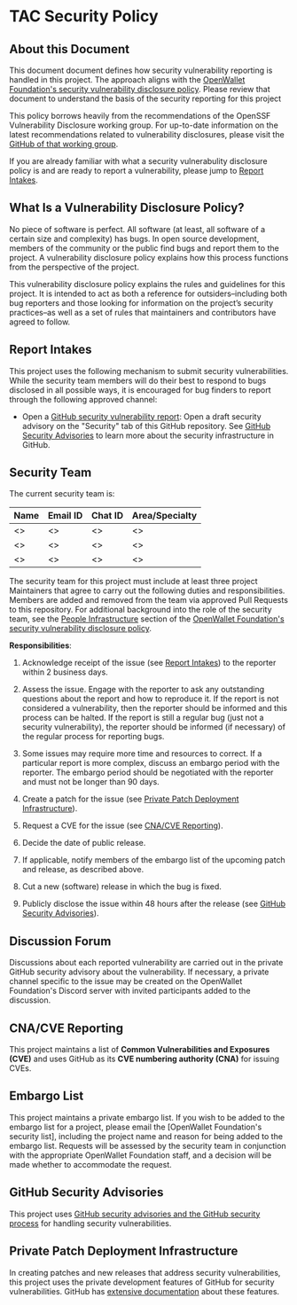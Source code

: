 # TAC Security Policy

## About this Document
This document document defines how security vulnerability reporting is handled
in this project. The approach aligns with the [OpenWallet Foundation's security
vulnerability disclosure policy]. Please review that document to understand
the basis of the security reporting for this project

This policy borrows heavily from the recommendations of the OpenSSF
Vulnerability Disclosure working group. For up-to-date information on the latest
recommendations related to vulnerability disclosures, please visit the [GitHub
of that working group](https://github.com/ossf/wg-vulnerability-disclosures).

If you are already familiar with what a security vulnerabulity disclosure policy
is and are ready to report a vulnerability, please jump to [Report
Intakes](#report-intakes).

[OpenWallet Foundation's security vulnerability disclosure policy]: https://tac.openwallet.foundation/governance/security/

## What Is a Vulnerability Disclosure Policy?

No piece of software is perfect. All software (at least, all software of a
certain size and complexity) has bugs. In open source development, members of
the community or the public find bugs and report them to the project. A
vulnerability disclosure policy explains how this process functions from the
perspective of the project.

This vulnerability disclosure policy explains the rules and guidelines for
this project. It is intended to act as both a reference for
outsiders–including both bug reporters and those looking for information on the
project’s security practices–as well as a set of rules that maintainers and
contributors have agreed to follow.

## Report Intakes

This project uses the following mechanism to submit security
vulnerabilities. While the security team members will do their best to
respond to bugs disclosed in all possible ways, it is encouraged for bug
finders to report through the following approved channel:

- Open a [GitHub security vulnerability report]: Open a draft security advisory
on the "Security" tab of this GitHub repository. See [GitHub Security Advisories](#github-security-advisories) to learn more about the security infrastructure in GitHub.

[GitHub security vulnerability report]: https://docs.github.com/en/code-security/security-advisories/guidance-on-reporting-and-writing/privately-reporting-a-security-vulnerability

## Security Team

The current security team is:

| Name             | Email ID           | Chat ID        | Area/Specialty  |
| ---------------- | ------------------ | -------------- | --------------- |
| <>               | <>                 | <>             | <>              |
| <>               | <>                 | <>             | <>              |
| <>               | <>                 | <>             | <>              |

The security team for this project must include at least three project
Maintainers that agree to carry out the following duties and responsibilities.
Members are added and removed from the team via approved Pull Requests to this
repository. For additional background into the role of the security team, see
the [People Infrastructure] section of the [OpenWallet Foundation's security vulnerability disclosure policy].

[People Infrastructure]: https://tac.openwallet.foundation/governance/security#people-infrastructure

**Responsibilities**:

1. Acknowledge receipt of the issue (see [Report Intakes](#report-intakes)) to the reporter within 2 business days.

2. Assess the issue. Engage with the reporter to ask any outstanding questions about the report and how to reproduce it. If the report is not considered a vulnerability, then the reporter should be informed and this process can be halted. If the report is still a regular bug (just not a security vulnerability), the reporter should be informed (if necessary) of the regular process for reporting bugs.

3. Some issues may require more time and resources to correct. If a
particular report is more complex, discuss an embargo period with the reporter.
The embargo period should be negotiated with the reporter and must not be
longer than 90 days.

4. Create a patch for the issue (see [Private Patch Deployment
Infrastructure](#private-patch-deployment-infrastructure)).

5. Request a CVE for the issue (see [CNA/CVE Reporting](#cnacve-reporting)).

6. Decide the date of public release.

7. If applicable, notify members of the embargo list of the upcoming patch
and release, as described above.

8. Cut a new (software) release in which the bug is fixed.

9. Publicly disclose the issue within 48 hours after the release (see [GitHub Security Advisories](#github-security-advisories)).

## Discussion Forum

Discussions about each reported vulnerability are carried out in the
private GitHub security advisory about the vulnerability.
If necessary, a private channel specific to the issue may be created on the
OpenWallet Foundation's Discord server with invited participants added to the
discussion.

## CNA/CVE Reporting

This project maintains a list of **Common Vulnerabilities and Exposures
(CVE)** and uses GitHub as its **CVE numbering authority (CNA)** for issuing
CVEs.

## Embargo List

This project maintains a private embargo list.  If you wish to be added to
the embargo list for a project, please email the [OpenWallet Foundation's
security list], including the project name and reason for being added to the
embargo list. Requests will be assessed by the security team in conjunction
with the appropriate OpenWallet Foundation staff, and a decision will be made
whether to accommodate the request.

## GitHub Security Advisories

This project uses [GitHub security advisories and the GitHub security process](https://docs.github.com/en/code-security/security-advisories) for handling security vulnerabilities. 

## Private Patch Deployment Infrastructure

In creating patches and new releases that address security vulnerabilities,
this project uses the private development features of GitHub for security
vulnerabilities. GitHub has [extensive
documentation](https://docs.github.com/en/code-security/security-advisories/repository-security-advisories)
about these features.